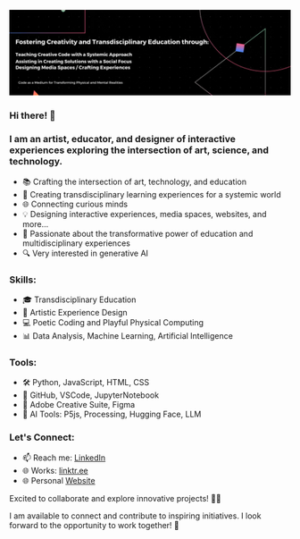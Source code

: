 <p align="center">
  <img src="https://github.com/mattbarreto/mattbarreto/blob/master/banner_github.gif?raw=true" alt="Banner">
</p>


### Hi there! 👋

### I am an artist, educator, and designer of interactive experiences exploring the intersection of art, science, and technology.

- 📚 Crafting the intersection of art, technology, and education
- 🚀 Creating transdisciplinary learning experiences for a systemic world
- 🌐 Connecting curious minds
- 💡 Designing interactive experiences, media spaces, websites, and more...
- 🌟 Passionate about the transformative power of education and multidisciplinary experiences
- 🔍 Very interested in generative AI 

### Skills:

 - 🎓 Transdisciplinary Education
 - 🎨 Artistic Experience Design
 - 💻 Poetic Coding and Playful Physical Computing
 - 📊 Data Analysis, Machine Learning, Artificial Intelligence

### Tools:

- 🛠️ Python, JavaScript, HTML, CSS
- 🚀 GitHub, VSCode, JupyterNotebook
- 🎨 Adobe Creative Suite, Figma
- 🤖 AI Tools: P5js, Processing, Hugging Face, LLM

### Let's Connect:

- 📫 Reach me: [LinkedIn](https://www.linkedin.com/in/matiasbarreto/)
- 🌐 Works: [linktr.ee](https://linktr.ee/devenirfantasma)  
- 🌐 Personal [Website](https://matiasbarreto.ar/portfolio/)  

Excited to collaborate and explore innovative projects! 🚀✨

I am available to connect and contribute to inspiring initiatives.
I look forward to the opportunity to work together! 🌟
